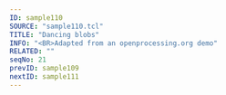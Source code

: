 ```yaml
---
ID: sample110
SOURCE: "sample110.tcl"
TITLE: "Dancing blobs"
INFO: "<BR>Adapted from an openprocessing.org demo"
RELATED: ""
seqNo: 21
prevID: sample109
nextID: sample111
---
```

